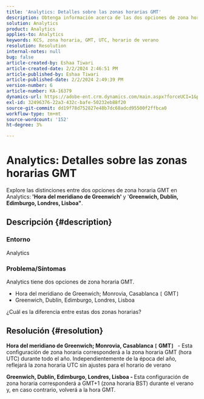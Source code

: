 ```yaml
---
title: 'Analytics: Detalles sobre las zonas horarias GMT'
description: Obtenga información acerca de las dos opciones de zona horaria GMT en Analytics.
solution: Analytics
product: Analytics
applies-to: Analytics
keywords: KCS, zona horaria, GMT, UTC, horario de verano
resolution: Resolution
internal-notes: null
bug: false
article-created-by: Eshaa Tiwari
article-created-date: 2/2/2024 2:46:51 PM
article-published-by: Eshaa Tiwari
article-published-date: 2/2/2024 2:49:39 PM
version-number: 6
article-number: KA-16379
dynamics-url: https://adobe-ent.crm.dynamics.com/main.aspx?forceUCI=1&pagetype=entityrecord&etn=knowledgearticle&id=c9a835e5-d9c1-ee11-9079-6045bd006268
exl-id: 32496376-22a3-432c-bafe-50232eb88f20
source-git-commit: dd19f78d752827e48b7dc68adcd95500f2ffbca0
workflow-type: tm+mt
source-wordcount: '152'
ht-degree: 3%

---
```


# Analytics: Detalles sobre las zonas horarias GMT


Explore las distinciones entre dos opciones de zona horaria GMT en Analytics:<b> &#39;Hora del meridiano de Greenwich&#39; </b>y &#39;<b>Greenwich, Dublín, Edimburgo, Londres, Lisboa&quot;</b>.

## Descripción {#description}


### <b>Entorno</b>

Analytics



### <b>Problema/Síntomas</b>

Analytics tiene dos opciones de zona horaria GMT.

- Hora del meridiano de Greenwich; Monrovia, Casablanca `[` GMT`]`
- Greenwich, Dublín, Edimburgo, Londres, Lisboa


¿Cuál es la diferencia entre estas dos zonas horarias?


## Resolución {#resolution}


<b>Hora del meridiano de Greenwich; Monrovia, Casablanca `[` GMT`]`  </b> - Esta configuración de zona horaria corresponderá a la zona horaria GMT (hora UTC) durante todo el año. Independientemente de la época del año, reflejará la zona horaria UTC sin ajustes para el horario de verano

<b>Greenwich, Dublín, Edimburgo, Londres, Lisboa - </b>Esta configuración de zona horaria corresponderá a GMT+1 (zona horaria BST) durante el verano y, en caso contrario, volverá a la hora GMT.
